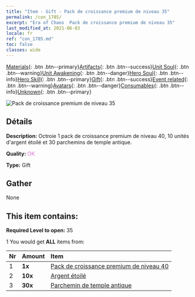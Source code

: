 ```yaml
---
title: "Item - Gift - Pack de croissance premium de niveau 35"
permalink: /con_1785/
excerpt: "Era of Chaos  Pack de croissance premium de niveau 35"
last_modified_at: 2021-06-03
locale: fr
ref: "con_1785.md"
toc: false
classes: wide
---
```

 [Materials](/ItemsFR/){: .btn .btn--primary}[Artifacts](/ItemsFR/Artifacts/){: .btn .btn--success}[Unit Soul](/ItemsFR/UnitSoul/){: .btn .btn--warning}[Unit Awakening](/ItemsFR/UnitAwakening/){: .btn .btn--danger}[Hero Soul](/ItemsFR/HeroSoul/){: .btn .btn--info}[Hero Skill](/ItemsFR/HeroSkill/){: .btn .btn--primary}[Gift](/ItemsFR/Gift/){: .btn .btn--success}[Event related](/ItemsFR/Events/){: .btn .btn--warning}[Avatars](/ItemsFR/Avatars/){: .btn .btn--danger}[Consumables](/ItemsFR/Consumables/){: .btn .btn--info}[Unknown](/ItemsFR/Unknown/){: .btn .btn--primary}

 ![Pack de croissance premium de niveau 35](/images/t/i_907221.png)

## Détails
 **Description:** Octroie 1 pack de croissance premium de niveau 40, 10 unités d'argent étoilé et 30 parchemins de temple antique.

 **Quality:** <span style="color: #DA70D6">OK</span>

 **Type:** Gift

## Gather

  None

## This item contains:

 **Required Level to open:** 35

 1 You would get **ALL** items  from:

  | Nr | Amount |     Item    |
  |:---|:-------|:------------|
  | 1 |  **1x** | [Pack de croissance premium de niveau 40](/ItemsFR/con_1786/) |  | 
  | 2 |  **10x** | [Argent étoilé](/ItemsFR/con_969/) |  | 
  | 3 |  **30x** | [Parchemin de temple antique](/ItemsFR/con_697/) |  | 
